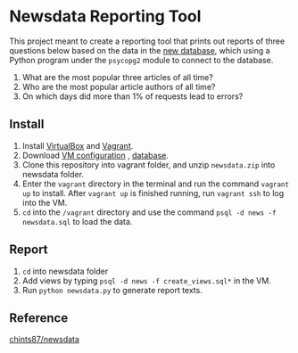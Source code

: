 # Newsdata Reporting Tool #
This project meant to create a reporting tool that prints out reports of three questions below based on the data in the [new database](https://d17h27t6h515a5.cloudfront.net/topher/2016/August/57b5f748_newsdata/newsdata.zip), which using a Python program under the `psycopg2` module to connect to the database. 

1. What are the most popular three articles of all time?
2. Who are the most popular article authors of all time?
3. On which days did more than 1% of requests lead to errors? 

## Install ##
1. Install [VirtualBox](https://www.virtualbox.org/wiki/Download_Old_Builds_5_1) and [Vagrant](https://www.vagrantup.com/downloads.html).
2. Download [VM configuration](https://github.com/udacity/fullstack-nanodegree-vm) , [database](https://d17h27t6h515a5.cloudfront.net/topher/2016/August/57b5f748_newsdata/newsdata.zip).
3. Clone this repository into vagrant folder, and unzip `newsdata.zip` into newsdata folder.
4. Enter the `vagrant` directory in the terminal and run the command `vagrant up` to install. After `vagrant up` is finished running, run `vagrant ssh` to log into the VM.
5. `cd` into the `/vagrant` directory and use the command `psql -d news -f newsdata.sql` to load the data.

## Report ##
1. `cd` into newsdata folder
2. Add views by typing `psql -d news -f create_views.sql*` in the VM.
3. Run `python newsdata.py` to generate report texts.

## Reference ##
[chints87/newsdata](https://github.com/chints87/newsdat)